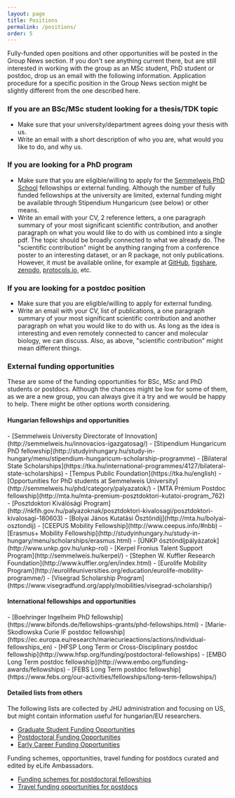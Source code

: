 ```yaml
---
layout: page
title: Positions
permalink: /positions/
order: 5
---
```


Fully-funded open positions and other opportunities will be posted in the Group
News section. If you don't see anything current there, but are still interested
in working with the group as an MSc student, PhD student or postdoc, drop us an
email with the following information. Application procedure for a specific
position in the Group News section might be slightly different from the one
described here.

<h3>If you are an BSc/MSc student looking for a thesis/TDK topic</h3>

- Make sure that your university/department agrees doing your thesis with us.
- Write an email with a short description of who you are, what would you like
  to do, and why us.

<h3>If you are looking for a PhD program</h3>

- Make sure that you are eligible/willing to apply for the [Semmelweis PhD
  School](http://phd.semmelweis.hu/en/) fellowships or external funding.
  Although the number of fully funded fellowships at the university are limited,
  external funding might be available through Stipendium Hungaricum (see below)
  or other means.
- Write an email with your CV, 2 reference letters, a one paragraph summary of
  your most significant scientific contribution, and another paragraph on what
  you would like to do with us combined into a single pdf. The topic should be
  broadly connected to what we already do. The "scientific contribution" might
  be anything ranging from a conference poster to an interesting dataset, or an
  R package, not only publications. However, it must be available online, for
  example at [GitHub](https://github.com/), [figshare](https://figshare.com/),
  [zenodo](http://zenodo.org/), [protocols.io](https://www.protocols.io/), etc.

<h3>If you are looking for a postdoc position</h3>

- Make sure that you are eligible/willing to apply for external funding.
- Write an email with your CV, list of publications, a one paragraph summary of
  your most significant scientific contribution and another paragraph on what
  you would like to do with us. As long as the idea is interesting and even
  remotely connected to cancer and molecular biology, we can discuss. Also, as
  above, "scientific contribution" might mean different things.

<h3>External funding opportunities</h3>

These are some of the funding opportunities for BSc, MSc and PhD students or
postdocs.  Although the chances might be low for some of them, as we are a new
group, you can always give it a try and we would be happy to help. There might
be other options worth considering.

<h4>Hungarian fellowships and opportunities</h4>
- [Semmelweis University Directorate of Innovation](http://semmelweis.hu/innovacios-igazgatosag/)
- [Stipendium Hungaricum PhD fellowship](http://studyinhungary.hu/study-in-hungary/menu/stipendium-hungaricum-scholarship-programme)
- [Bilateral State Scholarships](https://tka.hu/international-programmes/4127/bilateral-state-scholarships)
- [Tempus Public Foundation](https://tka.hu/english)
- [Opportunities for PhD students at Semmelweis University](http://semmelweis.hu/phd/category/palyazatok/)
- [MTA Prémium Postdoc fellowship](http://mta.hu/mta-premium-posztdoktori-kutatoi-program_762)
- [Posztdoktori Kiválósági Program](http://nkfih.gov.hu/palyazoknak/posztdoktori-kivalosagi/posztdoktori-kivalosagi-180603)
- [Bolyai János Kutatási Ösztöndíj](http://mta.hu/bolyai-osztondij)
- [CEEPUS Mobility Fellowship](http://www.ceepus.info/#nbb)
- [Erasmus+ Mobility Fellowship](http://studyinhungary.hu/study-in-hungary/menu/scholarships/erasmus.html)
- [ÚNKP ösztöndíjpályázatok](http://www.unkp.gov.hu/unkp-rol)
- [Kerpel Fronius Talent Support Program](http://semmelweis.hu/kerpel/)
- [Stephen W. Kuffler Research Foundation](http://www.kuffler.org/en/index.html)
- [Eurolife Mobility Program](http://eurolifeuniversities.org/education/eurolife-mobility-programme/)
- [Visegrad Scholarship Program](https://www.visegradfund.org/apply/mobilities/visegrad-scholarship/)

<h4>International fellowships and opportunities</h4>
- [Boehringer Ingelheim PhD fellowship](https://www.bifonds.de/fellowships-grants/phd-fellowships.html)
- [Marie-Skodlowska Curie IF postdoc fellowship](https://ec.europa.eu/research/mariecurieactions/actions/individual-fellowships_en)
- [HFSP Long Term or Cross-Disciplinary postdoc fellowship](http://www.hfsp.org/funding/postdoctoral-fellowships)
- [EMBO Long Term postdoc fellowship](http://www.embo.org/funding-awards/fellowships)
- [FEBS Long Term postdoc fellowship](https://www.febs.org/our-activities/fellowships/long-term-fellowships/)

<h4>Detailed lists from others</h4>

The following lists are collected by JHU administration and focusing on US, but
might contain information useful for hungarian/EU researchers.

- [Graduate Student Funding Opportunities](https://research.jhu.edu/rdt/funding-opportunities/graduate/)
- [Postdoctoral Funding Opportunities](https://research.jhu.edu/rdt/funding-opportunities/postdoctoral/)
- [Early Career Funding Opportunities](https://research.jhu.edu/rdt/funding-opportunities/early-career/)

Funding schemes, opportunities, travel funding for postdocs curated and edited
by eLife Ambassadors.

- [Funding schemes for postdoctoral fellowships](https://asntech.github.io/postdoc-funding-schemes/)
- [Travel funding opportunities for postdocs](https://asntech.github.io/postdoc-funding-schemes/travel-grants/)
